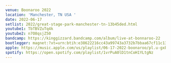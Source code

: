 ```yaml
---
venue: Boonaroo 2022
location: 'Manchester, TN USA '
date: 2022-06-17
setlist: 2022/great-stage-park-manchester-tn-13b45ded.html
youtube1: TbTBVZuTq4k
youtube2: n7O8qsjZ50
bandcamp: https://kinggizzard.bandcamp.com/album/live-at-bonnaroo-22
bootlegger: magnet:?xt=urn:btih:e38622216cc43a99743a3732b7bbaa67cf11c13d&dn=King%20Gizzard%20%26%20The%20Lizard%20Wizard%20-%20Live%20At%20Bonnaroo%20%2722&tr=udp%3A%2F%2Ftracker.opentrackr.org%3A1337%2Fannounce&tr=udp%3A%2F%2F9.rarbg.com%3A2810%2Fannounce&tr=udp%3A%2F%2Ftracker.openbittorrent.com%3A6969%2Fannounce&tr=http%3A%2F%2Ftracker.openbittorrent.com%3A80%2Fannounce&tr=udp%3A%2F%2Fopentracker.i2p.rocks%3A6969%2Fannounce&tr=https%3A%2F%2Fopentracker.i2p.rocks%3A443%2Fannounce&tr=udp%3A%2F%2Fopen.stealth.si%3A80%2Fannounce
apple: https://music.apple.com/us/playlist/06-17-2022-boonaroo/pl.u-gxblkLlI3lYDvk
spotify: https://open.spotify.com/playlist/1vrPuA0lD1tnCoH1YLtgNz
---
```

